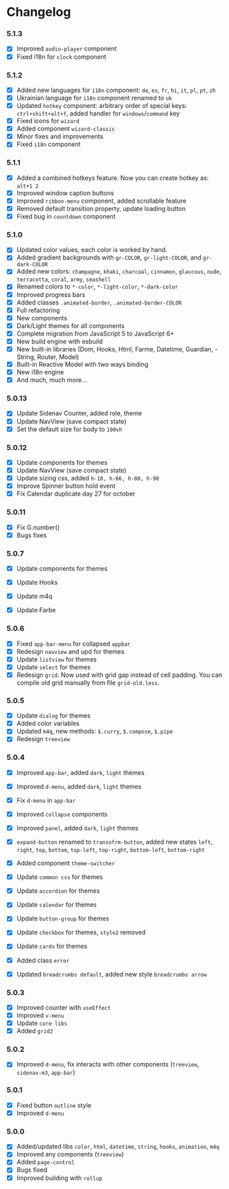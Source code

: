 # Changelog

### 5.1.3
+ [x] Improved `audio-player` component
+ [x] Fixed i18n for `clock` component

### 5.1.2
+ [x] Added new languages for `i18n` component: `de`, `es`, `fr`, `hi`, `it`, `pl`, `pt`, `zh`
+ [x] Ukrainian language for `i18n` component renamed to `uk`
+ [x] Updated `hotkey` component: arbitrary order of special keys: `ctrl+shift+alt+f`, added handler for `windows`/`command` key
+ [x] Fixed icons for `wizard`
+ [x] Added component `wizard-classic`
+ [x] Minor fixes and improvements
+ [x] Fixed `i18n` component

### 5.1.1
+ [x] Added a combined hotkeys feature. Now you can create hotkey as: `alt+1 2`
+ [x] Improved window caption buttons
+ [x] Improved `ribbon-menu` component, added scrollable feature
+ [x] Removed default transition property, update loading button
+ [x] Fixed bug in `countdown` component

### 5.1.0
+ [x] Updated color values, each color is worked by hand.
+ [x] Added gradient backgrounds with `gr-COLOR`, `gr-light-COLOR`, and `gr-dark-COLOR`
+ [x] Added new colors: `champagne`, `khaki`, `charcoal`, `cinnamon`, `glaucous`, `nude`, `terracotta`, `coral`, `army`, `seashell`
+ [x] Renamed colors to `*-color`, `*-light-color`, `*-dark-color`
+ [x] Improved progress bars
+ [x] Added classes `.animated-border`, `.animated-border-COLOR`
+ [x] Full refactoring
+ [x] New components
+ [x] Dark/Light themes for all components
+ [x] Complete migration from JavaScript 5 to JavaScript 6+
+ [x] New build engine with esbuild
+ [x] New built-in libraries (Dom, Hooks, Html, Farme, Datetime, Guardian, -String, Router, Model)
+ [x] Built-in Reactive Model with two ways binding
+ [x] New i18n engine
+ [x] And much, much more...

### 5.0.13
+ [x] Update Sidenav Counter, added role, theme
+ [x] Update NavView (save compact state)
+ [x] Set the default size for body to `100vh`

### 5.0.12
+ [x] Update components for themes
+ [x] Update NavView (save compact state)
+ [x] Update sizing css, added `h-10, h-66, h-80, h-90`
+ [x] Improve Spinner button hold event 
+ [x] Fix Calendar duplicate day 27 for october

### 5.0.11
+ [x] Fix G.number()
+ [x] Bugs fixes

### 5.0.7
+ [x] Update components for themes
+ [x] Update Hooks
+ [x] Update m4q
+ [x] Update Farbe


### 5.0.6
+ [x] Fixed `app-bar-menu` for collapsed `appbar`
+ [x] Redesign `navview` and upd for themes
+ [x] Update `listview` for themes
+ [x] Update `select` for themes
+ [x] Redesign `grid`. Now used with grid gap instead of cell padding. You can compile old grid manually from file `grid-old.less`.

### 5.0.5
+ [x] Update `dialog` for themes
+ [x] Added color variables
+ [x] Updated `m4q`, new methods: `$.curry`, `$.compose`, `$.pipe`
+ [x] Redesign `treeview`

### 5.0.4
+ [x] Improved `app-bar`, added `dark`, `light` themes
+ [x] Improved `d-menu`, added `dark`, `light` themes
+ [x] Fix `d-menu` in `app-bar`
+ [x] Improved `collapse` components
+ [x] Improved `panel`, added `dark`, `light` themes
+ [x] `expand-button` renamed to `transofrm-button`, added new states `left`, `right`, `top`, `bottom`, `top-left`, `top-right`, `bottom-left`, `bottom-right` 
+ [x] Added component `theme-switcher`
+ [x] Update `common css` for themes
+ [x] Update `accordion` for themes
+ [x] Update `calendar` for themes
+ [x] Update `button-group` for themes
+ [x] Update `checkbox` for themes, `style2` removed
+ [x] Update `cards` for themes
+ [x] Added class `error`
+ [x] Updated `breadcrumbs default`, added new style `breadcrumbs arrow`


### 5.0.3
+ [x] Improved counter with `useEffect`
+ [x] Improved `v-menu`
+ [x] Update `core libs`
+ [x] Added `grid2`

### 5.0.2
+ [x] Improved `d-menu`, fix interacts with other components (`treeview`, `sidenav-m3`, `app-bar`)

### 5.0.1
+ [x] Fixed button `outline` style
+ [x] Improved `d-menu` 

### 5.0.0
+ [x] Added/updated libs `color`, `html`, `datetime`, `string`, `hooks`, `animation`, `m4q`
+ [x] Improved any components (`treeview`)
+ [x] Added `page-control`
+ [x] Bugs fixed
+ [x] Improved building with `rollup`
